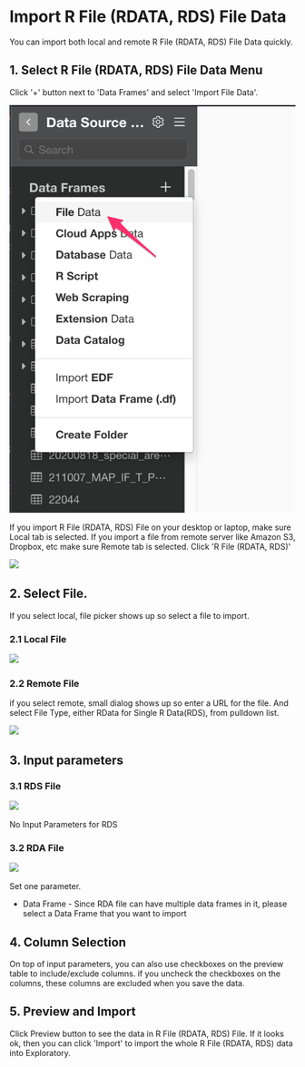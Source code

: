 # Import R File (RDATA, RDS) File Data

You can import both local and remote R File (RDATA, RDS) File Data quickly.

## 1. Select R File (RDATA, RDS) File Data Menu

Click '+' button next to 'Data Frames' and select 'Import File Data'.

![](images/import-file-data.png)

If you import R File (RDATA, RDS) File on your desktop or laptop, make sure Local tab is selected. If you import a file from remote server like Amazon S3, Dropbox, etc make sure Remote tab is selected. Click 'R File (RDATA, RDS)'

![](images/rfile-select.png)

## 2. Select File.
If you select local, file picker shows up so select a file to import.
### 2.1 Local File

![](images/local-file-picker-rfile.png)

### 2.2 Remote File
if you select remote, small dialog shows up so enter a URL for the file. And select File Type, either RData for Single R Data(RDS), from pulldown list. 

![](images/import-remote-rfile-url.png)


## 3. Input parameters

### 3.1 RDS File

![](images/import-rds-dialog.png)

No Input Parameters for RDS

### 3.2 RDA File

![](images/import-rda-dialog.png)

Set one parameter.

* Data Frame - Since RDA file can have multiple data frames in it, please select a Data Frame that you want to import 

## 4. Column Selection

On top of input parameters, you can also use checkboxes on the preview table to include/exclude columns. if you uncheck the checkboxes on the columns, these columns are excluded when you save the data. 

## 5. Preview and Import

Click Preview button to see the data in R File (RDATA, RDS) File. If it looks ok, then you can click 'Import' to import the whole R File (RDATA, RDS) data into Exploratory.
